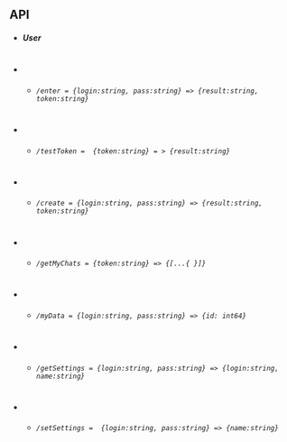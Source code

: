 
## API

 - #####  User
 #
- - ######  `/enter = {login:string, pass:string} => {result:string, token:string}`
#
- - ######  `/testToken =  {token:string} = > {result:string}`
#
- - ######  `/create = {login:string, pass:string} => {result:string, token:string}`
#
- - ######  `/getMyChats = {token:string} => {[...{ }]}`
#
- - ######  `/myData = {login:string, pass:string} => {id: int64}`
#
- - ######  `/getSettings = {login:string, pass:string} => {login:string, name:string}`
#
- - ######  `/setSettings =  {login:string, pass:string} => {name:string}`